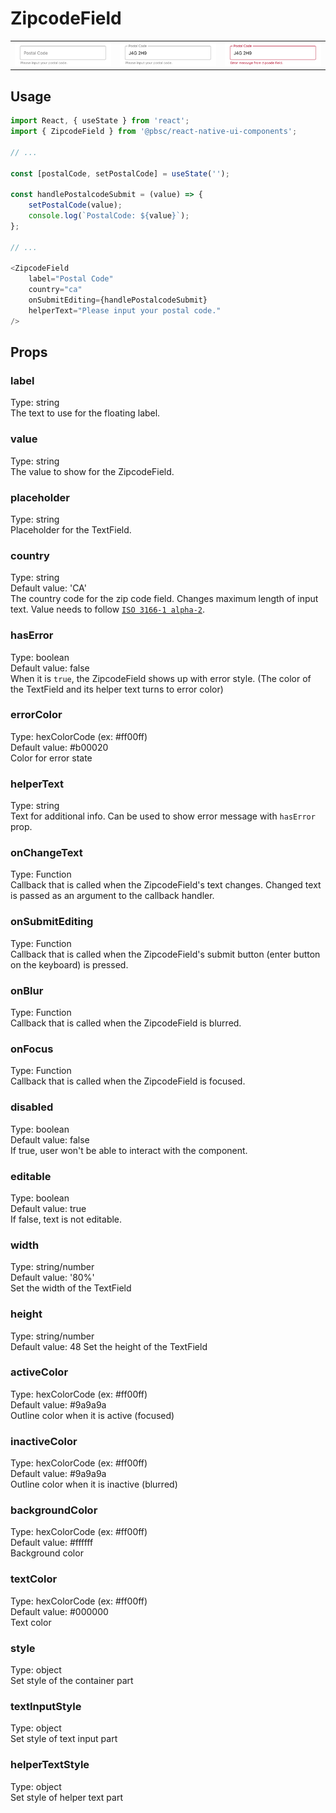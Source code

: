 # ZipcodeField
<table >
   <tr>
      <td><img src="./resources/zipcodefield.png" alt="TextField unfocused" /></td>
      <td><img src="./resources/zipcodefield_value.png" alt="TextField with placeholder" /></td>
      <td><img src="./resources/zipcodefield_error.png" alt="TextField focused" /></td>
  </tr>
</table>

## Usage

```js
import React, { useState } from 'react';
import { ZipcodeField } from '@pbsc/react-native-ui-components';

// ...

const [postalCode, setPostalCode] = useState('');

const handlePostalcodeSubmit = (value) => {
    setPostalCode(value);
    console.log(`PostalCode: ${value}`);
};

// ...

<ZipcodeField
    label="Postal Code"
    country="ca"
    onSubmitEditing={handlePostalcodeSubmit}
    helperText="Please input your postal code."
/>
```

## Props
### label
Type: string <br/>
The text to use for the floating label.

### value
Type: string <br/>
The value to show for the ZipcodeField.

### placeholder
Type: string <br/>
Placeholder for the TextField.

### country
Type: string <br/>
Default value: 'CA' <br/>
The country code for the zip code field. Changes maximum length of input text. Value needs to follow <a href='https://en.wikipedia.org/wiki/ISO_3166-1_alpha-2'>`ISO 3166-1 alpha-2`</a>.

### hasError
Type: boolean <br/>
Default value: false <br/>
When it is `true`, the ZipcodeField shows up with error style. (The color of the TextField and its helper text turns to error color)

### errorColor
Type: hexColorCode (ex: #ff00ff) <br/>
Default value: #b00020 <br/>
Color for error state

### helperText
Type: string <br/>
Text for additional info. Can be used to show error message with `hasError` prop.

### onChangeText
Type: Function <br/>
Callback that is called when the ZipcodeField's text changes. Changed text is passed as an argument to the callback handler.

### onSubmitEditing
Type: Function <br/>
Callback that is called when the ZipcodeField's submit button (enter button on the keyboard) is pressed.

### onBlur
Type: Function <br/>
Callback that is called when the ZipcodeField is blurred.

### onFocus
Type: Function <br/>
Callback that is called when the ZipcodeField is focused.

### disabled
Type: boolean <br/>
Default value: false <br/>
If true, user won't be able to interact with the component.

### editable
Type: boolean <br/>
Default value: true <br/>
If false, text is not editable.

### width
Type: string/number <br/>
Default value: '80%' <br/>
Set the width of the TextField

### height
Type: string/number <br/>
Default value: 48
Set the height of the TextField

### activeColor
Type: hexColorCode (ex: #ff00ff) <br/>
Default value: #9a9a9a <br/>
Outline color when it is active (focused)

### inactiveColor
Type: hexColorCode (ex: #ff00ff) <br/>
Default value: #9a9a9a <br/>
Outline color when it is inactive (blurred)

### backgroundColor
Type: hexColorCode (ex: #ff00ff) <br/>
Default value: #ffffff <br/>
Background color

### textColor
Type: hexColorCode (ex: #ff00ff) <br/>
Default value: #000000 <br/>
Text color

### style
Type: object <br/>
Set style of the container part

### textInputStyle
Type: object <br/>
Set style of text input part

### helperTextStyle
Type: object <br/>
Set style of helper text part
